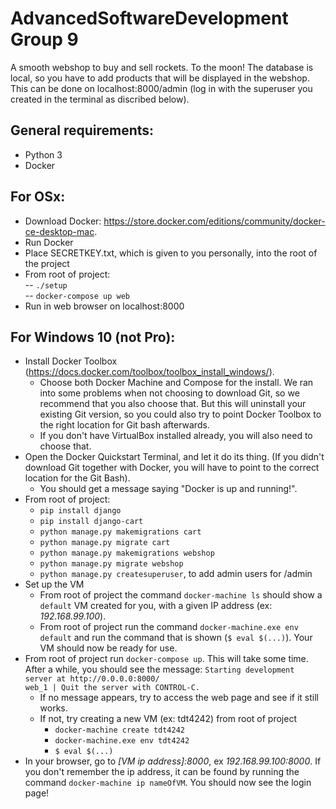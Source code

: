 # AdvancedSoftwareDevelopment Group 9

A smooth webshop to buy and sell rockets. To the moon!
The database is local, so you have to add products that will be displayed in the webshop. This can be done on localhost:8000/admin (log in with the superuser you created in the terminal as discribed below).

## General requirements:

* Python 3
* Docker

## For OSx:

* Download Docker: https://store.docker.com/editions/community/docker-ce-desktop-mac.
* Run Docker
* Place SECRETKEY.txt, which is given to you personally, into the root of the project
* From root of project:  
  -- `./setup`  
  -- `docker-compose up web`
* Run in web browser on localhost:8000

## For Windows 10 (not Pro):

* Install Docker Toolbox (https://docs.docker.com/toolbox/toolbox_install_windows/).
  * Choose both Docker Machine and Compose for the install. We ran into some problems when not choosing to download Git, so we recommend that you also choose that. But this will uninstall your existing Git version, so you could also try to point Docker Toolbox to the right location for Git bash afterwards.
  * If you don't have VirtualBox installed already, you will also need to choose that.
* Open the Docker Quickstart Terminal, and let it do its thing. (If you didn't download Git together with Docker, you will have to point to the correct location for the Git Bash).
  * You should get a message saying "Docker is up and running!".
* From root of project:
  * `pip install django`
  * `pip install django-cart`
  * `python manage.py makemigrations cart`
  * `python manage.py migrate cart`
  * `python manage.py makemigrations webshop`
  * `python manage.py migrate webshop`
  * `python manage.py createsuperuser`, to add admin users for /admin
* Set up the VM
  * From root of project the command `docker-machine ls` should show a `default` VM created for you, with a given IP address (ex: _192.168.99.100_).
  * From root of project run the command `docker-machine.exe env default` and run the command that is shown (`$ eval $(...)`). Your VM should now be ready for use.
* From root of project run `docker-compose up`. This will take some time. After a while, you should see the message:
  `Starting development server at http://0.0.0.0:8000/`  
  `web_1 | Quit the server with CONTROL-C.`
  * If no message appears, try to access the web page and see if it still works.
  * If not, try creating a new VM (ex: tdt4242) from root of project
    * `docker-machine create tdt4242`
    * `docker-machine.exe env tdt4242`
    * `$ eval $(...)`
* In your browser, go to _[VM ip address]:8000_, ex _192.168.99.100:8000_. If you don't remember the ip address, it can be found by running the command `docker-machine ip nameOfVM`. You should now see the login page!
